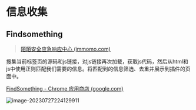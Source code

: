 # 信息收集

## Findsomething

> [陌陌安全应急响应中心 (immomo.com)](https://security.immomo.com/blog/145)

搜集当前标签页的源码和js链接，对js链接再次加载，获取js代码，然后从html和js中使用正则匹配我们需要的信息。将匹配到的信息筛选、去重并展示到插件的页面中。

[FindSomething - Chrome 应用商店 (google.com)](https://chrome.google.com/webstore/detail/findsomething/kfhniponecokdefffkpagipffdefeldb)

![image-20230727224129911](http://cdn.ayusummer233.top/DailyNotes/202307272241749.png)